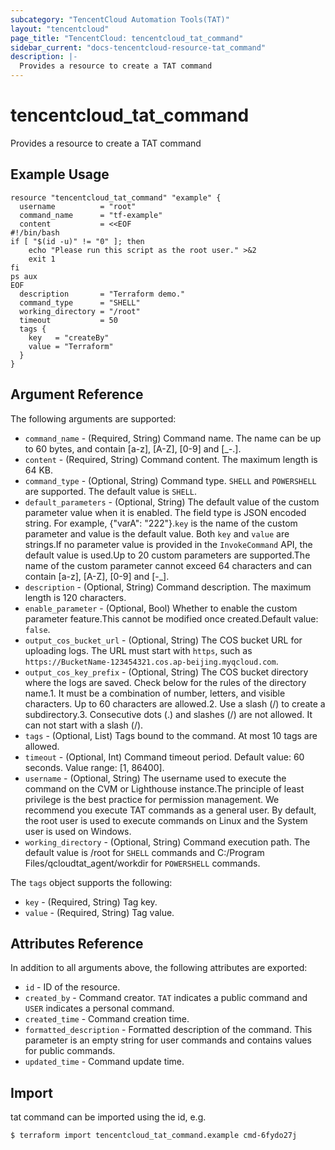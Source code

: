 ```yaml
---
subcategory: "TencentCloud Automation Tools(TAT)"
layout: "tencentcloud"
page_title: "TencentCloud: tencentcloud_tat_command"
sidebar_current: "docs-tencentcloud-resource-tat_command"
description: |-
  Provides a resource to create a TAT command
---
```


# tencentcloud_tat_command

Provides a resource to create a TAT command

## Example Usage

```hcl
resource "tencentcloud_tat_command" "example" {
  username          = "root"
  command_name      = "tf-example"
  content           = <<EOF
#!/bin/bash
if [ "$(id -u)" != "0" ]; then
    echo "Please run this script as the root user." >&2
    exit 1
fi
ps aux
EOF
  description       = "Terraform demo."
  command_type      = "SHELL"
  working_directory = "/root"
  timeout           = 50
  tags {
    key   = "createBy"
    value = "Terraform"
  }
}
```

## Argument Reference

The following arguments are supported:

* `command_name` - (Required, String) Command name. The name can be up to 60 bytes, and contain [a-z], [A-Z], [0-9] and [_-.].
* `content` - (Required, String) Command content. The maximum length is 64 KB.
* `command_type` - (Optional, String) Command type. `SHELL` and `POWERSHELL` are supported. The default value is `SHELL`.
* `default_parameters` - (Optional, String) The default value of the custom parameter value when it is enabled. The field type is JSON encoded string. For example, {"varA": "222"}.`key` is the name of the custom parameter and value is the default value. Both `key` and `value` are strings.If no parameter value is provided in the `InvokeCommand` API, the default value is used.Up to 20 custom parameters are supported.The name of the custom parameter cannot exceed 64 characters and can contain [a-z], [A-Z], [0-9] and [-_].
* `description` - (Optional, String) Command description. The maximum length is 120 characters.
* `enable_parameter` - (Optional, Bool) Whether to enable the custom parameter feature.This cannot be modified once created.Default value: `false`.
* `output_cos_bucket_url` - (Optional, String) The COS bucket URL for uploading logs. The URL must start with `https`, such as `https://BucketName-123454321.cos.ap-beijing.myqcloud.com`.
* `output_cos_key_prefix` - (Optional, String) The COS bucket directory where the logs are saved. Check below for the rules of the directory name.1. It must be a combination of number, letters, and visible characters. Up to 60 characters are allowed.2. Use a slash (/) to create a subdirectory.3. Consecutive dots (.) and slashes (/) are not allowed. It can not start with a slash (/).
* `tags` - (Optional, List) Tags bound to the command. At most 10 tags are allowed.
* `timeout` - (Optional, Int) Command timeout period. Default value: 60 seconds. Value range: [1, 86400].
* `username` - (Optional, String) The username used to execute the command on the CVM or Lighthouse instance.The principle of least privilege is the best practice for permission management. We recommend you execute TAT commands as a general user. By default, the root user is used to execute commands on Linux and the System user is used on Windows.
* `working_directory` - (Optional, String) Command execution path. The default value is /root for `SHELL` commands and C:/Program Files/qcloudtat_agent/workdir for `POWERSHELL` commands.

The `tags` object supports the following:

* `key` - (Required, String) Tag key.
* `value` - (Required, String) Tag value.

## Attributes Reference

In addition to all arguments above, the following attributes are exported:

* `id` - ID of the resource.
* `created_by` - Command creator. `TAT` indicates a public command and `USER` indicates a personal command.
* `created_time` - Command creation time.
* `formatted_description` - Formatted description of the command. This parameter is an empty string for user commands and contains values for public commands.
* `updated_time` - Command update time.


## Import

tat command can be imported using the id, e.g.
```
$ terraform import tencentcloud_tat_command.example cmd-6fydo27j
```

